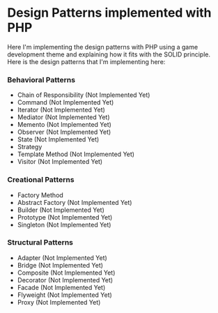 # Design Patterns implemented with PHP

Here I'm implementing the design patterns with PHP using a game development theme and explaining how it
fits with the SOLID principle.<br />
Here is the design patterns that I'm implementing here:
### Behavioral Patterns
- Chain of Responsibility (Not Implemented Yet)
- Command (Not Implemented Yet)
- Iterator (Not Implemented Yet)
- Mediator (Not Implemented Yet)
- Memento (Not Implemented Yet)
- Observer (Not Implemented Yet)
- State (Not Implemented Yet)
- Strategy
- Template Method (Not Implemented Yet)
- Visitor (Not Implemented Yet)

### Creational Patterns
- Factory Method  
- Abstract Factory (Not Implemented Yet)
- Builder (Not Implemented Yet)
- Prototype (Not Implemented Yet)
- Singleton (Not Implemented Yet)

### Structural Patterns
- Adapter (Not Implemented Yet)
- Bridge (Not Implemented Yet)
- Composite (Not Implemented Yet)
- Decorator (Not Implemented Yet)
- Facade (Not Implemented Yet)
- Flyweight (Not Implemented Yet)
- Proxy (Not Implemented Yet)